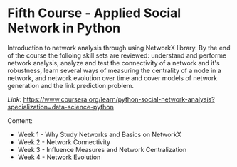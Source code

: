 # Fifth Course - Applied Social Network in Python

Introduction to network analysis through using NetworkX library. By the end of the course the folloing skill sets are reviewed: understand and performe network analysis, analyze and test the connectivity of a network and it's robustness, learn several ways of measuring the centrality of a node in a network, and network evolution over time and cover models of network generation and the link prediction problem.

*Link*: https://www.coursera.org/learn/python-social-network-analysis?specialization=data-science-python

Content:
- Week 1 - Why Study Networks and Basics on NetworkX
- Week 2 - Network Connectivity
- Week 3 - Influence Measures and Network Centralization
- Week 4 - Network Evolution
